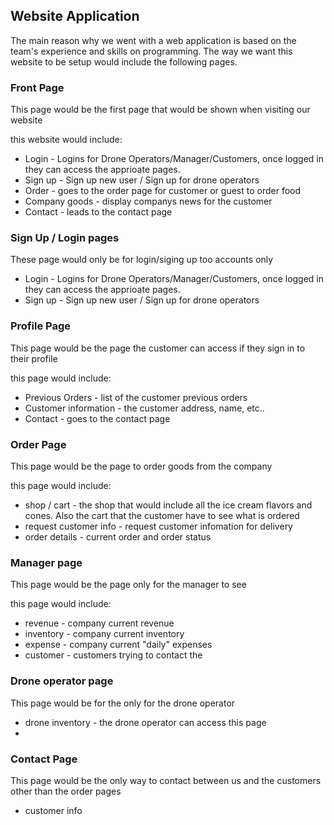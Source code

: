 ## Website Application
The main reason why we went with a web application is based on the team's experience and skills on programming. The way we want this website to be setup would include the following pages. 

### Front Page
This page would be the first page that would be shown when visiting our website

this website would include:
- Login - Logins for Drone Operators/Manager/Customers, once logged in they can access the apprioate pages.  
- Sign up - Sign up new user / Sign up for drone operators
- Order - goes to the order page for customer or guest to order food
- Company goods - display companys news for the customer 
- Contact - leads to the contact page

### Sign Up / Login pages

These page would only be for login/siging up too accounts only

- Login - Logins for Drone Operators/Manager/Customers, once logged in they can access the apprioate pages.  
- Sign up - Sign up new user / Sign up for drone operators

### Profile Page
This page would be the page the customer can access if they sign in to their profile

this page would include:
- Previous Orders - list of the customer previous orders
- Customer information - the customer address, name, etc..
- Contact - goes to the contact page 

### Order Page

This page would be the page to order goods from the company

this page would include:
-	shop / cart - the shop that would include all the ice cream flavors and cones. Also the cart that the customer have to see what is ordered
-	request customer info - request customer infomation for delivery
-	order details - current order and order status

### Manager page

This page would be the page only for the manager to see

this page would include:

- revenue - company current revenue
- inventory - company current inventory
- expense - company current "daily" expenses
- customer - customers trying to contact the 

### Drone operator page

This page would be for the only for the drone operator

- drone inventory - the drone operator can access this page
-  
### Contact Page

This page would be the only way to contact between us and the customers other than the order pages

- customer info
